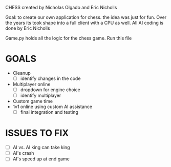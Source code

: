 CHESS
created by Nicholas Olgado and Eric Nicholls

Goal: to create our own application for chess. the idea was just for fun. Over the years its took shape into a full client with a CPU as well. All AI coding is done by Eric Nicholls

Game.py holds all the logic for the chess game. Run this file

# GOALS
- Cleanup
    - [ ] identify changes in the code

- Multiplayer online
    - [ ] dropdown for engine choice
    - [ ] identify multiplayer

- Custom game time
- 1v1 online using custom AI assistance
    - [ ] final integration and testing

# ISSUES TO FIX
- [ ] AI vs. AI king can take king
- [ ] AI's crash
- [ ] AI's speed up at end game
